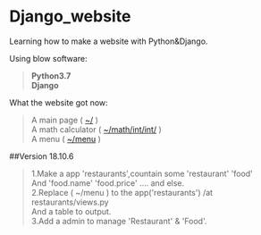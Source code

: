 # Django_website
Learning how to make a website with Python&amp;Django.

Using blow software:    
>**Python3.7    
>Django**    


What the website got now:    
>A main page ( [~/](http://sating.pythonanywhere.com/) )    
>A math calculator ( [~/math/int/int/](http://sating.pythonanywhere.com/math/30/20/) )    
>A menu ( [~/menu](http://sating.pythonanywhere.com/menu/) )  

##Version 18.10.6
>1.Make a app 'restaurants',countain some 'restaurant' 'food'    
>And 'food.name' 'food.price' .... and else.    
>2.Replace ( ~/menu ) to the app('restaurants') /at restaurants/views.py    
>And a table to output.    
>3.Add a admin to manage 'Restaurant' & 'Food'.    
